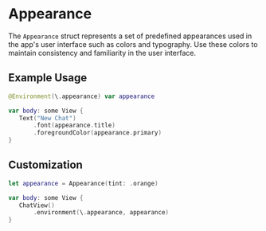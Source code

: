 #  Appearance

The `Appearance` struct represents a set of predefined appearances used in the app's user interface such as colors and typography. 
Use these colors to maintain consistency and familiarity in the user interface.

## Example Usage
```swift
@Environment(\.appearance) var appearance

var body: some View {
   Text("New Chat")
       .font(appearance.title)
       .foregroundColor(appearance.primary)
}
```

## Customization
```swift
let appearance = Appearance(tint: .orange)

var body: some View {
   ChatView()
       .environment(\.appearance, appearance)
}
```


